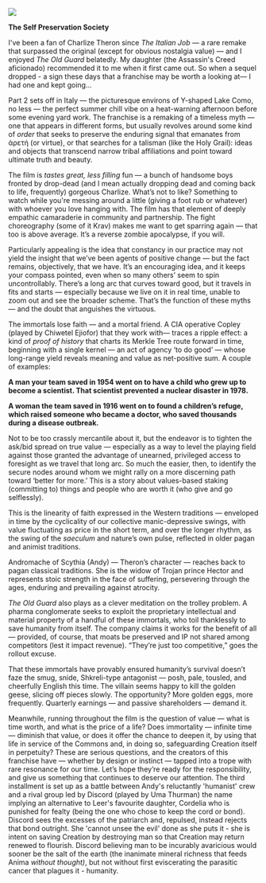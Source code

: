 





![](C:/Users/Ash/Documents/planet-III/semper-idem/assets/OldGuard.png)

**The Self Preservation Society**

I've been a fan of Charlize Theron since *The Italian Job* — a rare remake that surpassed the original (except for obvious nostalgia value) — and I enjoyed *The Old Guard* belatedly. My daughter (the Assassin's Creed aficionado) recommended it to me when it first came out. So when a sequel dropped - a sign these days that a franchise may be worth a looking at— I had one and kept going...

Part 2 sets off in Italy — the picturesque environs of Y-shaped Lake Como, no less — the perfect summer chill vibe on a heat-warning afternoon before some evening yard work. The franchise is a remaking of a timeless myth — one that appears in different forms, but usually revolves around some kind of *order* that seeks to preserve the enduring signal that emanates from ἀρετή (or virtue), or that searches for a talisman (like the Holy Grail): ideas and objects that transcend narrow tribal affiliations and point toward ultimate truth and beauty.

The film is *tastes great, less filling* fun — a bunch of handsome boys fronted by drop-dead (and I mean actually dropping dead and coming back to life, frequently) gorgeous Charlize. What’s not to like? Something to watch while you're messing around a little (giving a foot rub or whatever) with whoever you love hanging with. The film has that element of deeply empathic camaraderie in community and partnership. The fight choreography (some of it Krav) makes me want to get sparring again — that too is above average. It’s a reverse zombie apocalypse, if you will.

Particularly appealing is the idea that constancy in our practice may not yield the insight that we’ve been agents of positive change — but the fact remains, objectively, that we have. It’s an encouraging idea, and it keeps your compass pointed, even when so many others’ seem to spin uncontrollably. There’s a long arc that curves toward good, but it travels in fits and starts — especially because we live on it in real time, unable to zoom out and see the broader scheme. That’s the function of these myths — and the doubt that anguishes the virtuous.

The immortals lose faith — and a mortal friend. A CIA operative Copley (played by Chiwetel Ejiofor) that they work with— traces a ripple effect: a kind of *proof of history* that charts its Merkle Tree route forward in time, beginning with a single kernel — an act of agency ‘to do good’ — whose long-range yield reveals meaning and value as net-positive sum. A couple of examples:

**A man your team saved in 1954 went on to have a child who grew up to become a scientist. That scientist prevented a nuclear disaster in 1978.**

 **A woman the team saved in 1916 went on to found a children’s refuge, which raised someone who became a doctor, who saved thousands during a disease outbreak.**  

Not to be too crassly mercantile about it, but the endeavor is to tighten the ask/bid spread on true value — especially as a way to level the playing field against those granted the advantage of unearned, privileged access to foresight as we travel that long arc. So much the easier, then, to identify the secure nodes around whom we might rally on a more discerning path toward ‘better for more.’ This is a story about values-based staking (committing to) things and people who are worth it (who give and go selflessly).

This is the linearity of faith expressed in the Western traditions — enveloped in time by the cyclicality of our collective manic-depressive swings, with value fluctuating as price in the short term, and over the longer rhythm, as the swing of the *saeculum* and nature’s own pulse, reflected in older pagan and animist traditions.

Andromache of Scythia (Andy) — Theron’s character — reaches back to pagan classical traditions. She is the widow of Trojan prince Hector and represents stoic strength in the face of suffering, persevering through the ages, enduring and prevailing against atrocity.

*The Old Guard* also plays as a clever meditation on the trolley problem. A pharma conglomerate seeks to exploit the proprietary intellectual and material property of a handful of these immortals, who toil thanklessly to save humanity from itself. The company claims it works for the benefit of all — provided, of course, that moats be preserved and IP not shared among competitors (lest it impact revenue). “They’re just too competitive,” goes the rollout excuse.

That these immortals have provably ensured humanity’s survival doesn’t faze the smug, snide, Shkreli-type antagonist — posh, pale, tousled, and cheerfully English this time. The villain seems happy to kill the golden geese, slicing off pieces slowly. The opportunity? More golden eggs, more frequently. Quarterly earnings — and passive shareholders — demand it.

Meanwhile, running throughout the film is the question of value — what is time worth, and what is the price of a life? Does immortality — infinite time — diminish that value, or does it offer the chance to deepen it, by using that life in service of the Commons and, in doing so, safeguarding Creation itself in perpetuity? These are serious questions, and the creators of this franchise have — whether by design or instinct — tapped into a trope with rare resonance for our time. Let’s hope they’re ready for the responsibility, and give us something that continues to deserve our attention. The third installment is set up as a battle between Andy's reluctantly 'humanist' crew and a rival group led by Discord  (played by Uma Thurman) the name implying an alternative to Leer's favourite daughter, Cordelia who is punished for fealty (being the one who chose to keep the cord or bond). Discord sees the excesses of the patriarch and, repulsed, instead rejects that bond outright. She 'cannot unsee the evil' done as she puts it - she is intent on saving Creation  by destroying man so that Creation may return renewed to flourish. Discord believing man to be incurably avaricious would sooner be the salt of the earth (the inanimate mineral richness that feeds Anima *without thought)*, but not without first eviscerating the parasitic cancer that plagues it - humanity. 